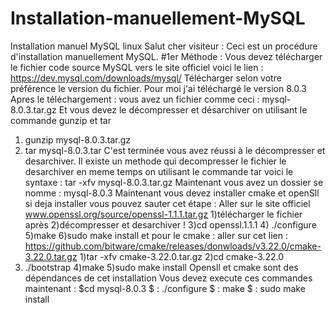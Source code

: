 # Installation-manuellement-MySQL
Installation manuel MySQL linux 
Salut cher visiteur : 
Ceci est un procédure d'installation manuellement MySQL. 
        #1er Méthode : 
Vous devez télécharger le fichier code source MySQL vers le site officiel 
voici le lien : https://dev.mysql.com/downloads/mysql/
Télécharger selon votre préférence le version du fichier.
Pour moi j'ai téléchargé le version 8.0.3
Apres le téléchargement : vous avez un fichier comme ceci : mysql-8.0.3.tar.gz 
Et vous devez le décompresser et désarchiver on utilisant le commande gunzip et tar 
1) gunzip mysql-8.0.3.tar.gz
2) tar mysql-8.0.3.tar
C'est terminée vous avez réussi à le décompresser et desarchiver.
Il existe un methode qui decompresser le fichier le desarchiver en meme temps on utilisant le commande tar voici le syntaxe : tar -xfv mysql-8.0.3.tar.gz
Maintenant vous avez un dossier se nomme : mysql-8.0.3
Maintenant vous devez installer cmake et openSll si deja installer vous pouvez sauter cet étape : Aller sur le site officiel www.openssl.org/source/openssl-1.1.1.tar.gz 1)télécharger le fichier après 2)décompresser et desarchiver ! 3)cd openssl.1.1.1 4) ./configure 5)make 6)sudo make install  et pour le cmake : aller sur cet lien : https://github.com/bitware/cmake/releases/donwloads/v3.22.0/cmake-3.22.0.tar.gz 1)tar -xfv cmake-3.22.0.tar.gz 2)cd cmake-3.22.0
3) ./bootstrap 4)make 5)sudo make install
Opensll et cmake sont des dépendances de cet installation
Vous devez execute ces commandes maintenant :
$cd mysql-8.0.3
$ : ./configure
$ : make
$ : sudo make install 
